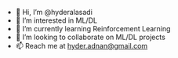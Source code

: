 - 👋  Hi, I’m @hyderalasadi
- 👀  I’m interested in ML/DL
- 🌱  I’m currently learning Reinforcement Learning
- 💞️  I’m looking to collaborate on ML/DL projects
- 📫  Reach me at hyder.adnan@gmail.com

<!---
hyderalasadi/hyderalasadi is a ✨ special ✨ repository because its `README.md` (this file) appears on your GitHub profile.
You can click the Preview link to take a look at your changes.
--->

